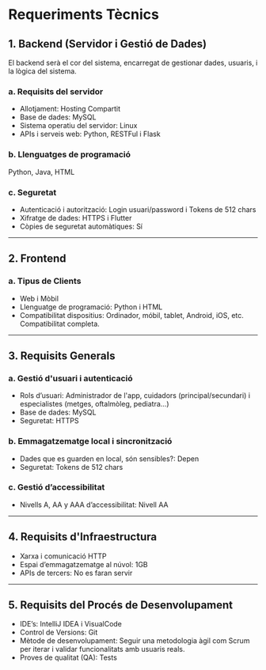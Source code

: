 # Requeriments Tècnics

## 1. Backend (Servidor i Gestió de Dades)
El backend serà el cor del sistema, encarregat de gestionar dades, usuaris, i la lògica del sistema.

### a. Requisits del servidor
- Allotjament: Hosting Compartit
- Base de dades: MySQL
- Sistema operatiu del servidor: Linux 
- APIs i serveis web: Python, RESTFul i Flask
### b. Llenguatges de programació 
Python, Java, HTML
### c. Seguretat
- Autenticació i autorització: Login usuari/password i Tokens de 512 chars
- Xifratge de dades: HTTPS i Flutter
- Còpies de seguretat automàtiques: Sí
---
## 2. Frontend
### a. Tipus de Clients
- Web i Mòbil
- Llenguatge de programació: Python i HTML
- Compatibilitat dispositius: Ordinador, móbil, tablet, Android, iOS, etc. Compatibilitat completa.
---
## 3. Requisits Generals
### a. Gestió d'usuari i autenticació
- Rols d’usuari: Administrador de l'app, cuidadors (principal/secundari) i especialistes (metges, oftalmòleg, pediatra...)
- Base de dades: MySQL
- Seguretat: HTTPS
### b. Emmagatzematge local i sincronització
- Dades que es guarden en local, són sensibles?: Depen
- Seguretat: Tokens de 512 chars
### c. Gestió d’accessibilitat
- Nivells A, AA y AAA d’accessibilitat: Nivell AA
---
## 4. Requisits d'Infraestructura
- Xarxa i comunicació HTTP
- Espai d’emmagatzematge al núvol: 1GB
- APIs de tercers: No es faran servir
---
## 5. Requisits del Procés de Desenvolupament
- IDE’s: IntelliJ IDEA i VisualCode
- Control de Versions: Git
- Mètode de desenvolupament: Seguir una metodologia àgil com Scrum per iterar i validar funcionalitats amb usuaris reals.
- Proves de qualitat (QA): Tests
